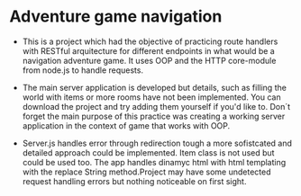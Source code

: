 # Adventure game navigation

- This is a project which had the objective of practicing route handlers with RESTful arquitecture for different endpoints in what would be a navigation adventure game. It uses OOP and the HTTP core-module from node.js to handle requests.

- The main server application is developed but details, such as filling the world with items or more rooms have not been implemented. You can download the project and try adding them yourself if you'd like to. Don´t forget the main purpose of this practice was creating a working server application in the context of game that works with OOP.

- Server.js handles error through redirection tough a more sofistcated and detailed approach could be implemented. Item class is not used but could be used too. The app handles dinamyc html with html templating with the replace String method.Project may have some undetected request handling errors but nothing noticeable on first sight.
